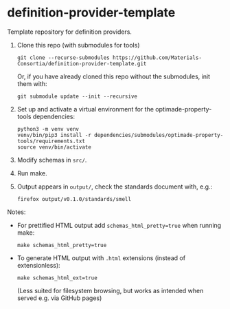 # definition-provider-template

Template repository for definition providers.

1. Clone this repo (with submodules for tools)
   ```
   git clone --recurse-submodules https://github.com/Materials-Consortia/definition-provider-template.git
   ```
   Or, if you have already cloned this repo without the submodules, init them with:
   ```
   git submodule update --init --recursive
   ```

2. Set up and activate a virtual environment for the optimade-property-tools dependencies:

   ```
   python3 -m venv venv
   venv/bin/pip3 install -r dependencies/submodules/optimade-property-tools/requirements.txt
   source venv/bin/activate
   ```

3. Modify schemas in `src/`.

4. Run make.

5. Output appears in `output/`, check the standards document with, e.g.:
   ```
   firefox output/v0.1.0/standards/smell
   ```

Notes:

- For prettified HTML output add `schemas_html_pretty=true` when running make:
  ```
  make schemas_html_pretty=true
  ```

- To generate HTML output with `.html` extensions (instead of extensionless):
  ```
  make schemas_html_ext=true
  ```
  (Less suited for filesystem browsing, but works as intended when served e.g. via GitHub pages)
